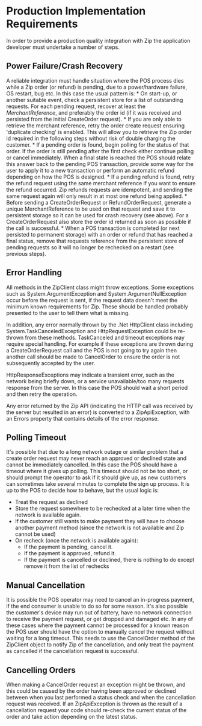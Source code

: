 # Production Implementation Requirements

In order to provide a production quality integration with Zip the application developer must undertake a number of steps.

## Power Failure/Crash Recovery
A reliable integration must handle situation where the POS process dies while a Zip order (or refund) is pending, due to a power/hardware failure, OS restart, bug etc. In this case the usual pattern is:
    * On start-up, or another suitable event, check a persistent store for a list of outstanding requests. For each pending request, recover at least the *MerchantReference*, and preferably the order id (if it was received and persisted from the initial CreateOrder request). 
    * If you are only able to retrieve the merchant reference, retry the order create request ensuring 'duplicate checking' is enabled. This will allow you to retrieve the Zip 
    order id required in the following steps without risk of double charging the customer.
    * If a pending order is found, begin polling for the status of that order. If the order is still pending after the first check either continue polling or cancel immediately. When a final state is reached the POS should relate this answer back to the pending POS transaction, provide some way for the user to apply it to a new transaction or perform an automatic refund depending on how the POS is designed.
    * If a pending refund is found, retry the refund request using the same merchant reference if you want to ensure the refund occurred. Zip refunds requests are idempotent, and sending the same request again will only result in at most one refund being applied. 
    * Before sending a CreateOrderRequest or RefundOrderRequest, generate a unique MerchantReference to be used on that request and save it to persistent storage so it can be used for crash recovery (see above). For a CreateOrderRequest also store the order id returned as soon as possible if the call is successful.
    * When a POS transaction is completed (or next persisted to permanent storage) with an order or refund that has reached a final status, remove that requests reference from the persistent store of pending requests so it will no longer be rechecked on a restart (see previous steps).

## Error Handling
All methods in the ZipClient class might throw exceptions. Some exceptions such as System.ArgumentException and System.ArgumentNullException occur before the request is sent, if the request data doesn't meet the minimum known requirements for Zip. These should be handled probably presented to the user to tell them what is missing.

In addition, any error normally thrown by the .Net HttpClient class including System.TaskCanceledException and HttpRequestException could be re-thrown from these methods. TaskCanceled and timeout exceptions may require special handling. For example if these exceptions are thrown during a CreateOrderRequest call and the POS is not going to try again then another call should be made to CancelOrder to ensure the order is not subsequently accepted by the user.

HttpResponseExceptions may indicate a transient error, such as the network being briefly down, or a service unavailable/too many requests response from the server. In this case the POS should wait a short period and then retry the operation.

Any error returned by the Zip API (indicating the HTTP call was received by the server but resulted in an error) is converted to a ZipApiException, with an Errors property that contains details of the error response.

## Polling Timeout
It's possible that due to a long network outage or similar problem that a create order request may never reach an approved or declined state and cannot be immediately cancelled. In this case the POS should have a timeout where it gives up polling. This timeout should not be too short, or should prompt the operator to ask if it should give up, as new customers can sometimes take several minutes to complete the sign up process. It is up to the POS to decide how to behave, but the usual logic is:
* Treat the request as declined
* Store the request somewhere to be rechecked at a later time when the network is available again.
* If the customer still wants to make payment they will have to choose another payment method (since the network is not available and Zip cannot be used)
* On recheck (once the network is available again):
    * If the payment is pending, cancel it.
    * If the payment is approved, refund it.
    * If the payment is cancelled or declined, there is nothing to do except remove it from the list of rechecks

## Manual Cancellation
It is possible the POS operator may need to cancel an in-progress payment, if the end consumer is unable to do so for some reason. It's also possible the customer's device may run out of battery, have no network connection to receive the payment request, or get dropped and damaged etc. In any of these cases where the payment cannot be processed for a known reason the POS user should have the option to manually cancel the request without waiting for a long timeout.  This needs to use the CancelOrder method of the ZipClient object to notify Zip of the cancellation, and only treat the payment as cancelled if the cancellation request is successful.

## Cancelling Orders
When making a CancelOrder request an exception might be thrown, and this could be caused by the order having been approved or declined between when you last performed a status check and when the cancellation request was received. If an ZipApiException is thrown as the result of a cancellation request your code should re-check the current status of the order and take action depending on the latest status.